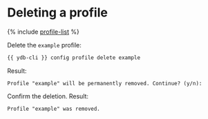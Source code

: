 # Deleting a profile

{% include [profile-list](profile-list.md) %}

Delete the `example` profile:

```bash
{{ ydb-cli }} config profile delete example
```

Result:

```text
Profile "example" will be permanently removed. Continue? (y/n): 
```

Confirm the deletion. Result:

```text
Profile "example" was removed.
```

